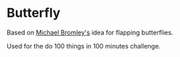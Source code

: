 # Butterfly

Based on [Michael Bromley's](https://www.michaelbromley.co.uk/experiments/css-3d-butterfly) idea for flapping butterflies.

Used for the do 100 things in 100 minutes challenge.
